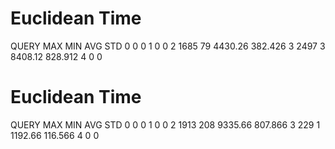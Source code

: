 # Euclidean Time

QUERY	MAX	MIN	AVG	STD
0			0	0
1			0	0
2	1685	79	4430.26	382.426
3	2497	3	8408.12	828.912
4			0	0

# Euclidean Time
QUERY	MAX	MIN	AVG	STD
0			0	0
1			0	0
2	1913	208	9335.66	807.866
3	229	1	1192.66	116.566
4			0	0
